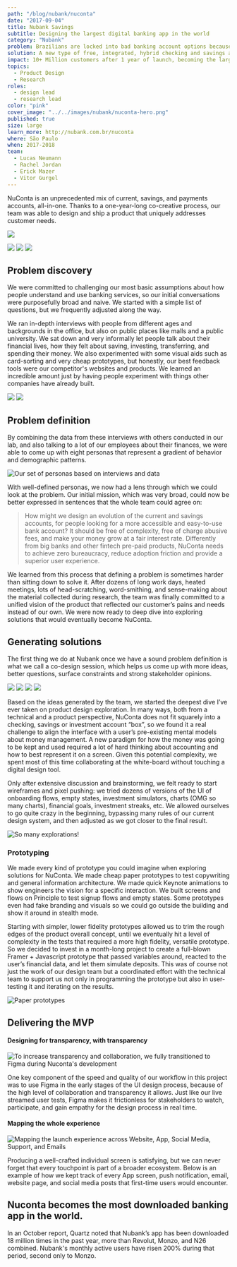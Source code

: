 ```yaml
---
path: "/blog/nubank/nuconta"
date: "2017-09-04"
title: Nubank Savings
subtitle: Designing the largest digital banking app in the world
category: "Nubank"
problem: Brazilians are locked into bad banking account options because of big bank's monopoly.
solution: A new type of free, integrated, hybrid checking and savings account.
impact: 10+ Million customers after 1 year of launch, becoming the largest startup in Latin America.
topics:
  - Product Design
  - Research
roles:
  - design lead
  - research lead
color: "pink"
cover_image: "../../images/nubank/nuconta-hero.png"
published: true
size: large
learn_more: http://nubank.com.br/nuconta
where: São Paulo
when: 2017-2018
team:
  - Lucas Neumann
  - Rachel Jordan
  - Erick Mazer
  - Vitor Gurgel
---
```


NuConta is an unprecedented mix of current, savings, and payments accounts, all-in-one. Thanks to a one-year-long co-creative process, our team was able to design and ship a product that uniquely addresses customer needs.

<div class="w-100 bg-pink pa4 tc mt3 flex">
<img class="w-50 flex br2 mw5 center " src="../../images/nubank/nuconta-001.gif" />
</div>

![](../../images/nubank/nuconta-003.png)
![](../../images/nubank/nuconta-0009.png)
![](../../images/nubank/nuconta-0019.png)

## Problem discovery

We were committed to challenging our most basic assumptions about how people understand and use banking services, so our initial conversations were purposefully broad and naive. We started with a simple list of questions, but we frequently adjusted along the way.

We ran in-depth interviews with people from different ages and backgrounds in the office, but also on public places like malls and a public university. We sat down and very informally let people talk about their financial lives, how they felt about saving, investing, transferring, and spending their money. We also experimented with some visual aids such as card-sorting and very cheap prototypes, but honestly, our best feedback tools were our competitor's websites and products. We learned an incredible amount just by having people experiment with things other companies have already built.

![](../../images/nubank/nuconta-009.png)
![](../../images/nubank/nuconta-research.png)

## Problem definition

By combining the data from these interviews with others conducted in our lab, and also talking to a lot of our employees about their finances, we were able to come up with eight personas that represent a gradient of behavior and demographic patterns.

![Our set of personas based on interviews and data](../../images/nubank/nuconta-019.png)

With well-defined personas, we now had a lens through which we could look at the problem. Our initial mission, which was very broad, could now be better expressed in sentences that the whole team could agree on:

> How might we design an evolution of the current and savings accounts, for people looking for a more accessible and easy-to-use bank account? It should be free of complexity, free of charge abusive fees, and make your money grow at a fair interest rate. Differently from big banks and other fintech pre-paid products, NuConta needs to achieve zero bureaucracy, reduce adoption friction and provide a superior user experience.

We learned from this process that defining a problem is sometimes harder than sitting down to solve it. After dozens of long work days, heated meetings, lots of head-scratching, word-smithing, and sense-making about the material collected during research, the team was finally committed to a unified vision of the product that reflected our customer’s pains and needs instead of our own. We were now ready to deep dive into exploring solutions that would eventually become NuConta.

## Generating solutions

The first thing we do at Nubank once we have a sound problem definition is what we call a co-design session, which helps us come up with more ideas, better questions, surface constraints and strong stakeholder opinions.

![](../../images/nubank/nuconta-020.png)
![](../../images/nubank/nuconta-021.jpeg)
![](../../images/nubank/nuconta-022.png)
![](../../images/nubank/nuconta-023.png)

Based on the ideas generated by the team, we started the deepest dive I’ve ever taken on product design exploration. In many ways, both from a technical and a product perspective, NuConta does not fit squarely into a checking, savings or investment account “box”, so we found it a real challenge to align the interface with a user’s pre-existing mental models about money management. A new paradigm for how the money was going to be kept and used required a lot of hard thinking about accounting and how to best represent it on a screen. Given this potential complexity, we spent most of this time collaborating at the white-board without touching a digital design tool.

Only after extensive discussion and brainstorming, we felt ready to start wireframes and pixel pushing: we tried dozens of versions of the UI of onboarding flows, empty states, investment simulators, charts (OMG so many charts), financial goals, investment streaks, etc. We allowed ourselves to go quite crazy in the beginning, bypassing many rules of our current design system, and then adjusted as we got closer to the final result.

![So many explorations!](../../images/nubank/nuconta-024.png)

### Prototyping

We made every kind of prototype you could imagine when exploring solutions for NuConta. We made cheap paper prototypes to test copywriting and general information architecture. We made quick Keynote animations to show engineers the vision for a specific interaction. We built screens and flows on Principle to test signup flows and empty states. Some prototypes even had fake branding and visuals so we could go outside the building and show it around in stealth mode.

Starting with simpler, lower fidelity prototypes allowed us to trim the rough edges of the product overall concept, until we eventually hit a level of complexity in the tests that required a more high fidelity, versatile prototype. So we decided to invest in a month-long project to create a full-blown Framer + Javascript prototype that passed variables around, reacted to the user’s financial data, and let them simulate deposits. This was of course not just the work of our design team but a coordinated effort with the technical team to support us not only in programming the prototype but also in user-testing it and iterating on the results.

![Paper prototypes](../../images/nubank/nuconta-025.png)

<!-- ![](../../images/nubank/nuconta-027.gif) -->

## Delivering the MVP

#### Designing for transparency, with transparency

![To increase transparency and collaboration, we fully transitioned to Figma during Nuconta's development](../../images/nubank/nuconta-028.png)

One key component of the speed and quality of our workflow in this project was to use Figma in the early stages of the UI design process, because of the high level of collaboration and transparency it allows. Just like our live streamed user tests, Figma makes it frictionless for stakeholders to watch, participate, and gain empathy for the design process in real time.

#### Mapping the whole experience

![Mapping the launch experience across Website, App, Social Media, Support, and Emails ](../../images/nubank/nuconta-029.png)

Producing a well-crafted individual screen is satisfying, but we can never forget that every touchpoint is part of a broader ecosystem. Below is an example of how we kept track of every App screen, push notification, email, website page, and social media posts that first-time users would encounter.

## Nuconta becomes the most downloaded banking app in the world.

In an October report, Quartz noted that Nubank’s app has been downloaded 18 million times in the past year, more than Revolut, Monzo, and N26 combined. Nubank's monthly active users have risen 200% during that period, second only to Monzo.
